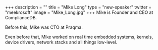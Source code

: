 +++
description = ""
title = "Mike Long"
type = "new-speaker"
twitter = "meekrosoft"
image = "Mike_Long.jpg"
+++
Mike is Founder and CEO at ComplianceDB.

Before this, Mike was CTO at Praqma.

Even before that, Mike worked on real time embedded systems, kernels, device drivers, network stacks and all things low-level.
